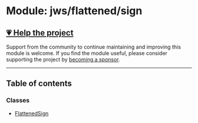 # Module: jws/flattened/sign

## [💗 Help the project](https://github.com/sponsors/panva)

Support from the community to continue maintaining and improving this module is welcome. If you find the module useful, please consider supporting the project by [becoming a sponsor](https://github.com/sponsors/panva).

---

## Table of contents

### Classes

- [FlattenedSign](../classes/jws_flattened_sign.FlattenedSign.md)
